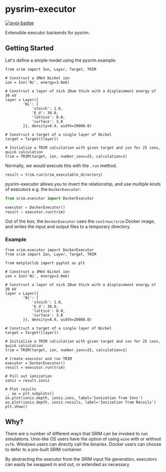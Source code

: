 # pysrim-executor
[![pypi-badge][]][pypi] 

[pypi-badge]: https://img.shields.io/pypi/v/pysrim-executor
[pypi]: https://pypi.org/project/pysrim-executor

Extensible executor backends for pysrim.

## Getting Started
Let's define a simple model using the pysrim example:
```python3
from srim import Ion, Layer, Target, TRIM

# Construct a 3MeV Nickel ion
ion = Ion('Ni', energy=3.0e6)

# Construct a layer of nick 20um thick with a displacement energy of 30 eV
layer = Layer({
        'Ni': {
            'stoich': 1.0,
            'E_d': 30.0,
            'lattice': 0.0,
            'surface': 3.0
        }}, density=8.9, width=20000.0)

# Construct a target of a single layer of Nickel
target = Target([layer])

# Initialize a TRIM calculation with given target and ion for 25 ions, quick calculation
trim = TRIM(target, ion, number_ions=25, calculation=1)

```
Normally, we would execute this with the `.run` method.
```python3
result = trim.run(srim_executable_directory)
```
pysrim-executor allows you to invert the relationship, and use multiple kinds of executors e.g. the `DockerExecutor`:
```python
from srim.executor import DockerExecutor

executor = DockerExecutor()
result = executor.run(trim)
```

Out of the box, the `DockerExecutor` uses the `costrouc/srim` Docker image, and writes the input and output files to a temporary directory. 

### Example
```python3
from srim.executor import DockerExecutor
from srim import Ion, Layer, Target, TRIM

from matplotlib import pyplot as plt

# Construct a 3MeV Nickel ion
ion = Ion('Ni', energy=3.0e6)

# Construct a layer of nick 20um thick with a displacement energy of 30 eV
layer = Layer({
        'Ni': {
            'stoich': 1.0,
            'E_d': 30.0,
            'lattice': 0.0,
            'surface': 3.0
        }}, density=8.9, width=20000.0)

# Construct a target of a single layer of Nickel
target = Target([layer])

# Initialize a TRIM calculation with given target and ion for 25 ions, quick calculation
trim = TRIM(target, ion, number_ions=25, calculation=1)

# Create executor and run TRIM
executor = DockerExecutor()
result = executor.run(trim)

# Pull out ionization
ioniz = result.ioniz

# Plot results
_, ax = plt.subplots()
ax.plot(ioniz.depth, ioniz.ions, label='Ionization from Ions')
ax.plot(ioniz.depth, ioniz.recoils, label='Ionization from Recoils')
plt.show()
```

## Why?
There are a number of different ways that SRIM can be invoked to run simulations. Unix-like OS users have the option of using `wine` with or without `xvfb`.
Windows users can directly call the binaries. Docker users can choose to defer to a pre-built SRIM container.

By abstracting the executor from the SRIM input file generation, executors can easily be swapped in and out, or extended as necessary.
